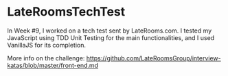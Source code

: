 # LateRoomsTechTest
In Week #9, I worked on a tech test sent by LateRooms.com. I tested my JavaScript using TDD Unit Testing for the main functionalities, and I used VanillaJS for its completion.

More info on the challenge:
https://github.com/LateRoomsGroup/interview-katas/blob/master/front-end.md
